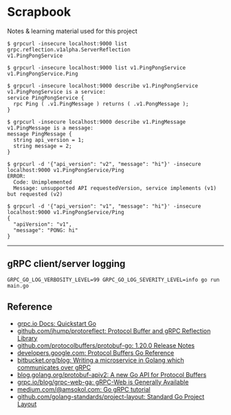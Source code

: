 # Scrapbook

Notes & learning material used for this project

```
$ grpcurl -insecure localhost:9000 list
grpc.reflection.v1alpha.ServerReflection
v1.PingPongService
```

```
$ grpcurl -insecure localhost:9000 list v1.PingPongService
v1.PingPongService.Ping
```

```
$ grpcurl -insecure localhost:9000 describe v1.PingPongService
v1.PingPongService is a service:
service PingPongService {
  rpc Ping ( .v1.PingMessage ) returns ( .v1.PongMessage );
}
```

```
$ grpcurl -insecure localhost:9000 describe v1.PingMessage    
v1.PingMessage is a message:
message PingMessage {
  string api_version = 1;
  string message = 2;
}
```

```
$ grpcurl -d '{"api_version": "v2", "message": "hi"}' -insecure localhost:9000 v1.PingPongService/Ping
ERROR:
  Code: Unimplemented
  Message: unsupported API requestedVersion, service implements (v1) but requested (v2)
```

```
$ grpcurl -d '{"api_version": "v1", "message": "hi"}' -insecure localhost:9000 v1.PingPongService/Ping
{
  "apiVersion": "v1",
  "message": "PONG: hi"
}
```

---

## gRPC client/server logging

```shell script
GRPC_GO_LOG_VERBOSITY_LEVEL=99 GRPC_GO_LOG_SEVERITY_LEVEL=info go run main.go
```

## Reference

- [grpc.io Docs: Quickstart Go](https://grpc.io/docs/quickstart/go/)
- [github.com/jhump/protoreflect: Protocol Buffer and gRPC Reflection Library](https://github.com/jhump/protoreflect)
- [github.com/protocolbuffers/protobuf-go: 1.20.0 Release Notes](https://github.com/protocolbuffers/protobuf-go/releases/tag/v1.20.0)
- [developers.google.com: Protocol Buffers Go Reference](https://developers.google.com/protocol-buffers/docs/reference/go-generated)
- [bitbucket.org/blog: Writing a microservice in Golang which communicates over gRPC](https://bitbucket.org/blog/writing-a-microservice-in-golang-which-communicates-over-grpc)
- [blog.golang.org/protobuf-apiv2: A new Go API for Protocol Buffers](https://blog.golang.org/protobuf-apiv2)
- [grpc.io/blog/grpc-web-ga: gRPC-Web is Generally Available](https://grpc.io/blog/grpc-web-ga/)
- [medium.com/@amsokol.com: Go gRPC tutorial](https://medium.com/@amsokol.com/tutorial-how-to-develop-go-grpc-microservice-with-http-rest-endpoint-middleware-kubernetes-daebb36a97e9)
- [github.com/golang-standards/project-layout: Standard Go Project Layout](https://github.com/golang-standards/project-layout)
